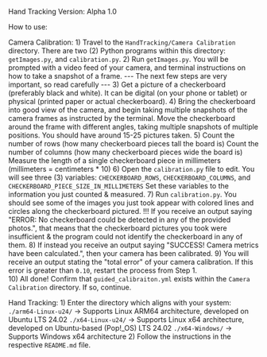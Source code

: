 Hand Tracking
Version: Alpha 1.0

How to use:

Camera Calibration:
	1) Travel to the `HandTracking/Camera Calibration` directory. There are two (2) Python programs within this directory: `getImages.py`, and `calibration.py`. 
	2) Run `getImages.py`. You will be prompted with a video feed of your camera, and terminal instructions on how to take a snapshot of a frame.
		--- The next few steps are very important, so read carefully ---
	3) Get a picture of a checkerboard (preferably black and white). It can be digital (on your phone or tablet) or physical (printed paper or actual checkerboard). 
	4) Bring the checkerboard into good view of the camera, and begin taking multiple snapshots of the camera frames as instructed by the terminal.
		Move the checkerboard around the frame with different angles, taking multiple snapshots of multiple positions. You should have around 15-25 pictures taken.
	5) Count the number of rows (how many checkerboard pieces tall the board is)
		Count the number of columns (how many checkerboard pieces wide the board is)
		Measure the length of a single checkerboard piece in millimeters (millimeters = centimeters * 10)
	6) Open the `calibration.py` file to edit. You will see three (3) variables: `CHECKERBOARD_ROWS`, `CHECKERBOARD_COLUMNS`, and `CHECKERBOARD_PIECE_SIZE_IN_MILLIMETERS`
		Set these variables to the information you just counted & measured. 
	7) Run `calibration.py`. You should see some of the images you just took appear with colored lines and circles along the checkerboard pictured. 
		!!! If you receive an output saying "ERROR: No checkerboard could be detected in any of the provided photos.", 
		that means that the checkerboard pictures you took were insufficient & the program could not identify the checkerboard in any of them.
	8) If instead you receive an output saying "SUCCESS! Camera metrics have been calculated.", then your camera has been calibrated.
	9) You will receive an output stating the "total error" of your camera calibration. If this error is greater than `0.10`, restart the process from Step 1.\
	10) All done! Confirm that `guided_calibraiton.yml` exists within the `Camera Calibration` directory. If so, continue.
	
Hand Tracking:
	1) Enter the directory which aligns with your system:
		`./arm64-Linux-u24/`	->	Supports Linux ARM64 architecture, developed on Ubuntu LTS 24.02
		`./x64-Linux-u24/`		->	Supports Linux x64 architecture, developed on Ubuntu-based (Pop!_OS) LTS 24.02
		`./x64-Windows/`		->	Supports Windows x64 architecture
	2) Follow the instructions in the respective `README.md` file.
